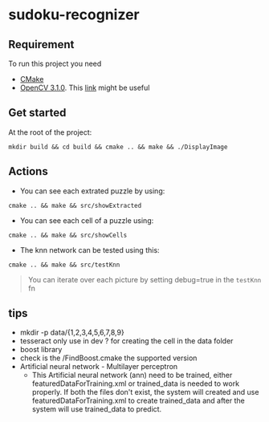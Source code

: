 # sudoku-recognizer

## Requirement

To run this project you need
* [CMake](https://cmake.org/)  
* [OpenCV 3.1.0](http://opencv.org/downloads.html). This [link](http://docs.opencv.org/3.1.0/df/d65/tutorial_table_of_content_introduction.html) might be useful

## Get started
At the root of the project:
```
mkdir build && cd build && cmake .. && make && ./DisplayImage
```

## Actions
* You can see each extrated puzzle by using:
```
cmake .. && make && src/showExtracted
```
* You can see each cell of a puzzle using:
```
cmake .. && make && src/showCells
``` 
* The knn network can be tested using this:
```
cmake .. && make && src/testKnn
```
> You can iterate over each picture by setting debug=true in the `testKnn` fn  

## tips
* mkdir -p data/{1,2,3,4,5,6,7,8,9}
* tesseract only use in dev ? for creating the cell in the data folder
* boost library
 * check is the /FindBoost.cmake the supported version
* Artificial neural network - Multilayer perceptron
  * This Artificial neural network (ann) need to be trained, either featuredDataForTraining.xml or trained_data is needed to work properly. If both the files don't exist, the system will created and use featuredDataForTraining.xml to create trained_data and after the system will use trained_data to predict.